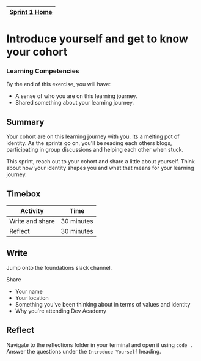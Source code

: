 [Sprint 1 Home](README.md)|
---|

# Introduce yourself and get to know your cohort

### Learning Competencies
By the end of this exercise, you will have:

- A sense of who you are on this learning journey. 
- Shared something about your learning journey.


## Summary
Your cohort are on this learning journey with you. Its a melting pot of identity. As the sprints go on, you'll be reading each others blogs, participating in group discussions and helping each other when stuck. 

This sprint, reach out to your cohort and share a little about yourself. 
Think about how your identity shapes you and what that means for your learning journey.


## Timebox

Activity | Time|
------------|----------|
Write and share | 30 minutes
Reflect | 30 minutes

## Write
Jump onto the foundations slack channel.

Share 
- Your name 
- Your location 
- Something you've been thinking about in terms of values and identity 
- Why you're attending Dev Academy 

## Reflect 
Navigate to the reflections folder in your terminal and open it using `code .`  
Answer the questions under the `Introduce Yourself` heading.
